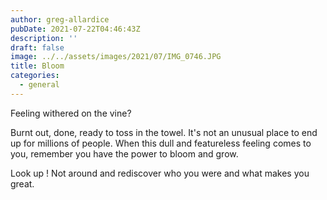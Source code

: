 ```yaml
---
author: greg-allardice
pubDate: 2021-07-22T04:46:43Z
description: ''
draft: false
image: ../../assets/images/2021/07/IMG_0746.JPG
title: Bloom
categories:
  - general
---
```


Feeling withered on the vine?

Burnt out, done, ready to toss in the towel. It's not an unusual place to end up for millions of people. When this dull and featureless feeling comes to you, remember you have the power to bloom and grow.

Look up ! Not around and rediscover who you were and what makes you great.

